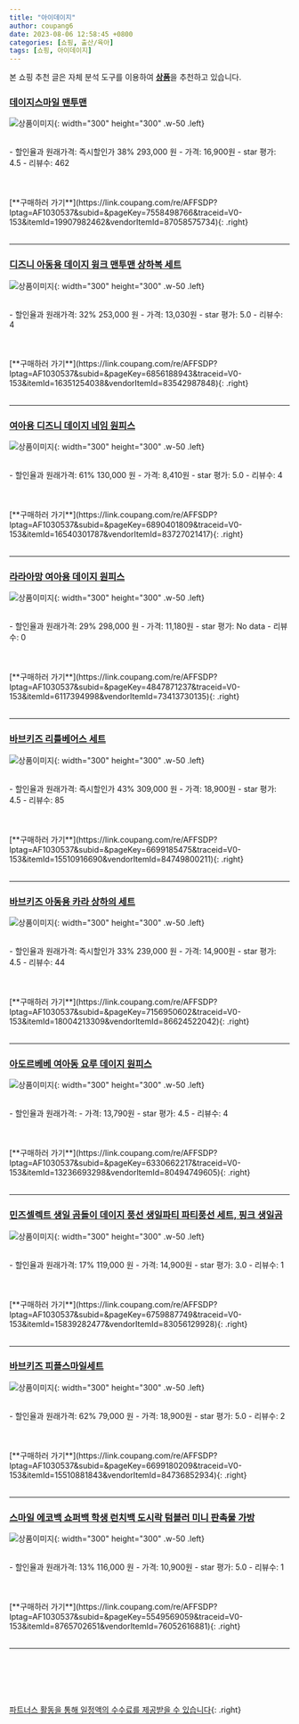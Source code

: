 ```yaml
---
title: "아이데이지"
author: coupang6
date: 2023-08-06 12:58:45 +0800
categories: [쇼핑, 출산/육아]
tags: [쇼핑, 아이데이지]
---
```


본 쇼핑 추천 글은 자체 분석 도구를 이용하여 [**상품**](https://link.coupang.com/a/bao1ui)을 추천하고 있습니다.

### [데이지스마일 맨투맨](https://link.coupang.com/re/AFFSDP?lptag=AF1030537&subid=&pageKey=7558498766&traceid=V0-153&itemId=19907982462&vendorItemId=87058575734)

![상품이미지](https://thumbnail9.coupangcdn.com/thumbnails/remote/230x230ex/image/vendor_inventory/df33/bd13aa71192f9826a054eb784bcf4ab5d93f4179d81391b487f36d4e2b01.jpg){: width="300" height="300" .w-50 .left}


<br>
- 할인율과 원래가격: 즉시할인가 38%  293,000   원
- 가격: 16,900원
- star 평가: 4.5
- 리뷰수: 462
<br>
<br>
<br>
<br>
[**구매하러 가기**](https://link.coupang.com/re/AFFSDP?lptag=AF1030537&subid=&pageKey=7558498766&traceid=V0-153&itemId=19907982462&vendorItemId=87058575734){: .right}
<br>
<br>

---

### [디즈니 아동용 데이지 윙크 맨투맨 상하복 세트](https://link.coupang.com/re/AFFSDP?lptag=AF1030537&subid=&pageKey=6856188943&traceid=V0-153&itemId=16351254038&vendorItemId=83542987848)

![상품이미지](https://thumbnail10.coupangcdn.com/thumbnails/remote/230x230ex/image/retail/images/2022/10/20/12/8/412b9b8f-16e5-492c-97ff-036a42c967a4.jpg){: width="300" height="300" .w-50 .left}


<br>
- 할인율과 원래가격: 32%  253,000   원
- 가격: 13,030원
- star 평가: 5.0
- 리뷰수: 4
<br>
<br>
<br>
<br>
[**구매하러 가기**](https://link.coupang.com/re/AFFSDP?lptag=AF1030537&subid=&pageKey=6856188943&traceid=V0-153&itemId=16351254038&vendorItemId=83542987848){: .right}
<br>
<br>

---

### [여아용 디즈니 데이지 네임 원피스](https://link.coupang.com/re/AFFSDP?lptag=AF1030537&subid=&pageKey=6890401809&traceid=V0-153&itemId=16540301787&vendorItemId=83727021417)

![상품이미지](https://thumbnail6.coupangcdn.com/thumbnails/remote/230x230ex/image/retail/images/7388486738721469-c32378b3-4b74-4a9c-84b6-ccbdd835f486.jpg){: width="300" height="300" .w-50 .left}


<br>
- 할인율과 원래가격: 61%  130,000   원
- 가격: 8,410원
- star 평가: 5.0
- 리뷰수: 4
<br>
<br>
<br>
<br>
[**구매하러 가기**](https://link.coupang.com/re/AFFSDP?lptag=AF1030537&subid=&pageKey=6890401809&traceid=V0-153&itemId=16540301787&vendorItemId=83727021417){: .right}
<br>
<br>

---

### [라라아망 여아용 데이지 원피스](https://link.coupang.com/re/AFFSDP?lptag=AF1030537&subid=&pageKey=4847871237&traceid=V0-153&itemId=6117394998&vendorItemId=73413730135)

![상품이미지](https://thumbnail6.coupangcdn.com/thumbnails/remote/230x230ex/image/rs_quotation_api/1jwozp1f/df757b57f905487da3d7b14597fb6ba2.jpg){: width="300" height="300" .w-50 .left}


<br>
- 할인율과 원래가격: 29%  298,000   원
- 가격: 11,180원
- star 평가: No data
- 리뷰수: 0
<br>
<br>
<br>
<br>
[**구매하러 가기**](https://link.coupang.com/re/AFFSDP?lptag=AF1030537&subid=&pageKey=4847871237&traceid=V0-153&itemId=6117394998&vendorItemId=73413730135){: .right}
<br>
<br>

---

### [바브키즈 리틀베어스 세트](https://link.coupang.com/re/AFFSDP?lptag=AF1030537&subid=&pageKey=6699185475&traceid=V0-153&itemId=15510916690&vendorItemId=84749800211)

![상품이미지](https://thumbnail9.coupangcdn.com/thumbnails/remote/230x230ex/image/vendor_inventory/e00e/919ddd1d7dac2287d7204a2b1d37afbdf8844e625f598e5bb0b695787b12.jpg){: width="300" height="300" .w-50 .left}


<br>
- 할인율과 원래가격: 즉시할인가 43%  309,000   원
- 가격: 18,900원
- star 평가: 4.5
- 리뷰수: 85
<br>
<br>
<br>
<br>
[**구매하러 가기**](https://link.coupang.com/re/AFFSDP?lptag=AF1030537&subid=&pageKey=6699185475&traceid=V0-153&itemId=15510916690&vendorItemId=84749800211){: .right}
<br>
<br>

---

### [바브키즈 아동용 카라 상하의 세트](https://link.coupang.com/re/AFFSDP?lptag=AF1030537&subid=&pageKey=7156950602&traceid=V0-153&itemId=18004213309&vendorItemId=86624522042)

![상품이미지](https://thumbnail8.coupangcdn.com/thumbnails/remote/230x230ex/image/vendor_inventory/471b/b23e2dcc1ae724373fa10434c9437cdb6b4ac364620d671040f85925423f.jpg){: width="300" height="300" .w-50 .left}


<br>
- 할인율과 원래가격: 즉시할인가 33%  239,000   원
- 가격: 14,900원
- star 평가: 4.5
- 리뷰수: 44
<br>
<br>
<br>
<br>
[**구매하러 가기**](https://link.coupang.com/re/AFFSDP?lptag=AF1030537&subid=&pageKey=7156950602&traceid=V0-153&itemId=18004213309&vendorItemId=86624522042){: .right}
<br>
<br>

---

### [아도르베베 여아동 요루 데이지 원피스](https://link.coupang.com/re/AFFSDP?lptag=AF1030537&subid=&pageKey=6330662217&traceid=V0-153&itemId=13236693298&vendorItemId=80494749605)

![상품이미지](https://thumbnail8.coupangcdn.com/thumbnails/remote/230x230ex/image/rs_quotation_api/6zssbpf2/c8ebbfb156874bc3a88744b8c8622437.jpg){: width="300" height="300" .w-50 .left}


<br>
- 할인율과 원래가격: 
- 가격: 13,790원
- star 평가: 4.5
- 리뷰수: 4
<br>
<br>
<br>
<br>
[**구매하러 가기**](https://link.coupang.com/re/AFFSDP?lptag=AF1030537&subid=&pageKey=6330662217&traceid=V0-153&itemId=13236693298&vendorItemId=80494749605){: .right}
<br>
<br>

---

### [민즈셀렉트 생일 곰돌이 데이지 풍선 생일파티 파티풍선 세트, 핑크 생일곰](https://link.coupang.com/re/AFFSDP?lptag=AF1030537&subid=&pageKey=6759887749&traceid=V0-153&itemId=15839282477&vendorItemId=83056129928)

![상품이미지](https://thumbnail8.coupangcdn.com/thumbnails/remote/230x230ex/image/vendor_inventory/22c0/bcf51341394dc8feb41fdda93046d328dde2881fc84719668b626934948c.jpeg){: width="300" height="300" .w-50 .left}


<br>
- 할인율과 원래가격: 17%  119,000   원
- 가격: 14,900원
- star 평가: 3.0
- 리뷰수: 1
<br>
<br>
<br>
<br>
[**구매하러 가기**](https://link.coupang.com/re/AFFSDP?lptag=AF1030537&subid=&pageKey=6759887749&traceid=V0-153&itemId=15839282477&vendorItemId=83056129928){: .right}
<br>
<br>

---

### [바브키즈 피플스마일세트](https://link.coupang.com/re/AFFSDP?lptag=AF1030537&subid=&pageKey=6699180209&traceid=V0-153&itemId=15510881843&vendorItemId=84736852934)

![상품이미지](https://thumbnail10.coupangcdn.com/thumbnails/remote/230x230ex/image/vendor_inventory/c5c7/61f69120dfad1b219263c17008424186ea73cbe8eb5cdf899758308af868.jpg){: width="300" height="300" .w-50 .left}


<br>
- 할인율과 원래가격: 62%  79,000   원
- 가격: 18,900원
- star 평가: 5.0
- 리뷰수: 2
<br>
<br>
<br>
<br>
[**구매하러 가기**](https://link.coupang.com/re/AFFSDP?lptag=AF1030537&subid=&pageKey=6699180209&traceid=V0-153&itemId=15510881843&vendorItemId=84736852934){: .right}
<br>
<br>

---

### [스마일 에코백 쇼퍼백 학생 런치백 도시락 텀블러 미니 판촉물 가방](https://link.coupang.com/re/AFFSDP?lptag=AF1030537&subid=&pageKey=5549569059&traceid=V0-153&itemId=8765702651&vendorItemId=76052616881)

![상품이미지](https://thumbnail6.coupangcdn.com/thumbnails/remote/230x230ex/image/vendor_inventory/33b3/4834f935aa65d92b64edbf3672d763f3da5366392c17d37f6441f3b305ce.jpg){: width="300" height="300" .w-50 .left}


<br>
- 할인율과 원래가격: 13%  116,000   원
- 가격: 10,900원
- star 평가: 5.0
- 리뷰수: 1
<br>
<br>
<br>
<br>
[**구매하러 가기**](https://link.coupang.com/re/AFFSDP?lptag=AF1030537&subid=&pageKey=5549569059&traceid=V0-153&itemId=8765702651&vendorItemId=76052616881){: .right}
<br>
<br>

---
<br><br><br><br><br> [파트너스 활동을 통해 일정액의 수수료를 제공받을 수 있습니다](https://link.coupang.com/a/bao1ui){: .right}